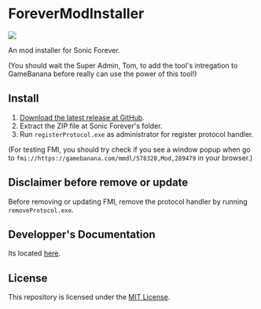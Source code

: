 # ForeverModInstaller
<a href="https://gamebanana.com/tools/7129"><img src="https://gamebanana.com/tools/embeddables/7129?type=large"/></a>

An mod installer for Sonic Forever.

(You should wait the Super Admin, Tom, to add the tool's intregation to GameBanana before really can use the power of this tool!)

## Install
1. [Download the latest release at GitHub](https://github.com/Stylix58/ForeverModInstaller/releases/latest).
2. Extract the ZIP file at Sonic Forever's folder.
3. Run `registerProtocol.exe` as administrator for register protocol handler.

(For testing FMI, you should try check if you see a window popup when go to `fmi://https://gamebanana.com/mmdl/578328,Mod,289479` in your browser.)

## Disclaimer before remove or update
Before removing or updating FMI, remove the protocol handler by running `removeProtocol.exe`.

## Developper's Documentation
Its located [here](DEVDOC.md).

## License
This repository is licensed under the [MIT License](LICENSE).
